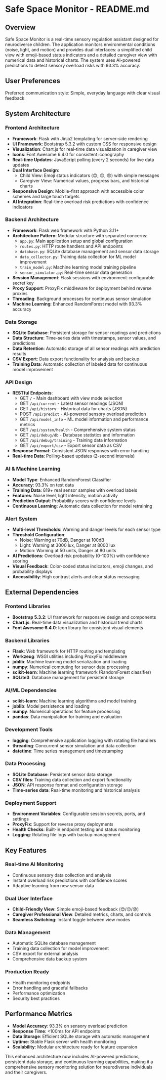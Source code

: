 # Safe Space Monitor - README.md

## Overview

Safe Space Monitor is a real-time sensory regulation assistant designed for neurodiverse children. The application monitors environmental conditions (noise, light, and motion) and provides dual interfaces: a simplified child view with emoji-based status indicators and a detailed caregiver view with numerical data and historical charts. The system uses AI-powered predictions to detect sensory overload risks with 93.3% accuracy.

## User Preferences

Preferred communication style: Simple, everyday language with clear visual feedback.

## System Architecture

### Frontend Architecture
- **Framework**: Flask with Jinja2 templating for server-side rendering
- **UI Framework**: Bootstrap 5.3.2 with custom CSS for responsive design
- **Visualization**: Chart.js for real-time data visualization in caregiver view
- **Icons**: Font Awesome 6.4.0 for consistent iconography
- **Real-time Updates**: JavaScript polling (every 2 seconds) for live data updates
- **Dual Interface Design**: 
  - Child View: Emoji status indicators (😊, 😐, 😟) with simple messages
  - Caregiver View: Numerical values, progress bars, and historical charts
- **Responsive Design**: Mobile-first approach with accessible color schemes and large touch targets
- **AI Integration**: Real-time overload risk predictions with confidence indicators

### Backend Architecture
- **Framework**: Flask web framework with Python 3.11+
- **Architecture Pattern**: Modular structure with separated concerns:
  - `app.py`: Main application setup and global configuration
  - `routes.py`: HTTP route handlers and API endpoints
  - `database.py`: SQLite database management and sensor data storage
  - `data_collector.py`: Training data collection for ML model improvement
  - `train_model.py`: Machine learning model training pipeline
  - `sensor_simulator.py`: Real-time sensor data generation
- **Session Management**: Flask sessions with environment-configurable secret key
- **Proxy Support**: ProxyFix middleware for deployment behind reverse proxies
- **Threading**: Background processes for continuous sensor simulation
- **Machine Learning**: Enhanced RandomForest model with 93.3% accuracy

### Data Storage
- **SQLite Database**: Persistent storage for sensor readings and predictions
- **Data Structure**: Time-series data with timestamps, sensor values, and predictions
- **Data Retention**: Automatic storage of all sensor readings with prediction results
- **CSV Export**: Data export functionality for analysis and backup
- **Training Data**: Automatic collection of labeled data for continuous model improvement

### API Design
- **RESTful Endpoints**:
  - GET `/` - Main dashboard with view mode selection
  - GET `/api/current` - Latest sensor readings (JSON)
  - GET `/api/history` - Historical data for charts (JSON)
  - POST `/api/predict` - AI-powered sensory overload prediction
  - GET `/api/model_info` - ML model information and performance metrics
  - GET `/api/system/health` - Comprehensive system status
  - GET `/api/debug/db` - Database statistics and information
  - GET `/api/debug/training` - Training data information
  - GET `/api/export/csv` - Export sensor data as CSV
- **Response Format**: Consistent JSON responses with error handling
- **Real-time Data**: Polling-based updates (2-second intervals)

### AI & Machine Learning
- **Model Type**: Enhanced RandomForest Classifier
- **Accuracy**: 93.3% on test data
- **Training Data**: 819+ real sensor samples with overload labels
- **Features**: Noise level, light intensity, motion activity
- **Prediction Output**: Probability scores with confidence levels
- **Continuous Learning**: Automatic data collection for model retraining

### Alert System
- **Multi-level Thresholds**: Warning and danger levels for each sensor type
- **Threshold Configuration**:
  - Noise: Warning at 70dB, Danger at 100dB
  - Light: Warning at 3000 lux, Danger at 8000 lux
  - Motion: Warning at 50 units, Danger at 80 units
- **AI Predictions**: Overload risk probability (0-100%) with confidence scoring
- **Visual Feedback**: Color-coded status indicators, emoji changes, and probability displays
- **Accessibility**: High contrast alerts and clear status messaging

## External Dependencies

### Frontend Libraries
- **Bootstrap 5.3.2**: UI framework for responsive design and components
- **Chart.js**: Real-time data visualization and historical trend charts
- **Font Awesome 6.4.0**: Icon library for consistent visual elements

### Backend Libraries
- **Flask**: Web framework for HTTP routing and templating
- **Werkzeug**: WSGI utilities including ProxyFix middleware
- **joblib**: Machine learning model serialization and loading
- **numpy**: Numerical computing for sensor data processing
- **scikit-learn**: Machine learning framework (RandomForest classifier)
- **SQLite3**: Database management for persistent storage

### AI/ML Dependencies
- **scikit-learn**: Machine learning algorithms and model training
- **joblib**: Model persistence and loading
- **numpy**: Numerical operations for feature processing
- **pandas**: Data manipulation for training and evaluation

### Development Tools
- **logging**: Comprehensive application logging with rotating file handlers
- **threading**: Concurrent sensor simulation and data collection
- **datetime**: Time series management and timestamping

### Data Processing
- **SQLite Database**: Persistent sensor data storage
- **CSV files**: Training data collection and export functionality
- **JSON**: API response format and configuration storage
- **Time-series data**: Real-time monitoring and historical analysis

### Deployment Support
- **Environment Variables**: Configurable session secrets, ports, and settings
- **ProxyFix**: Support for reverse proxy deployments
- **Health Checks**: Built-in endpoint testing and status monitoring
- **Logging**: Rotating file logs with backup management

## Key Features

### Real-time AI Monitoring
- Continuous sensory data collection and analysis
- Instant overload risk predictions with confidence scores
- Adaptive learning from new sensor data

### Dual User Interface
- **Child-Friendly View**: Simple emoji-based feedback (😊/😐/😟)
- **Caregiver Professional View**: Detailed metrics, charts, and controls
- **Seamless Switching**: Instant toggle between view modes

### Data Management
- Automatic SQLite database management
- Training data collection for model improvement
- CSV export for external analysis
- Comprehensive data backup system

### Production Ready
- Health monitoring endpoints
- Error handling and graceful fallbacks
- Performance optimization
- Security best practices

## Performance Metrics
- **Model Accuracy**: 93.3% on sensory overload prediction
- **Response Time**: <100ms for API endpoints
- **Data Storage**: Efficient SQLite storage with automatic management
- **Uptime**: Stable Flask server with health monitoring
- **Scalability**: Modular architecture ready for feature expansion

This enhanced architecture now includes AI-powered predictions, persistent data storage, and continuous learning capabilities, making it a comprehensive sensory monitoring solution for neurodiverse individuals and their caregivers.